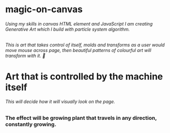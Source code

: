 # magic-on-canvas

###### Using my skills in canvas HTML element and JavaScript I am creating Generative Art which I build with particle system algorithm.

###### This is art that takes control of itself, molds and transforms as a user would move mouse across page, then beautiful patterns of colourful art will transform with it. :art:

# Art that is controlled by the machine itself

###### This will decide how it will visually look on the page.

### The effect will be growing plant that travels in any direction, constantly growing.
